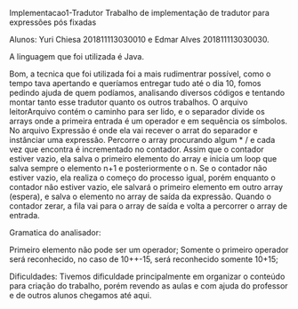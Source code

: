 Implementacao1-Tradutor
Trabalho de implementação de tradutor para expressões pós fixadas

Alunos: Yuri Chiesa 201811113030010 e Edmar Alves 201811113030030.

A linguagem que foi utilizada é Java.

Bom, a tecnica que foi utilizada foi a mais rudimentrar possível, como o tempo tava apertando e queríamos entregar tudo até o dia 10, fomos pedindo ajuda de quem podíamos, analisando diversos códigos e tentando montar tanto esse tradutor quanto os outros trabalhos. O arquivo leitorArquivo contém o caminho para ser lido, e o separador divide os arrays onde a primeira entrada é um operador e em sequência os símbolos. No arquivo Expressão é onde ela vai recever o arrat do separador e instânciar uma expressão. Percorre o array procurando algum * / e cada vez que encontra é incrementado no contador. Assim que o contador estiver vazio, ela salva o primeiro elemento do array e inicia um loop que salva sempre o elemento n+1 e posteriormente o n. Se o contador não estiver vazio, ela realiza o começo do processo igual, porém enquanto o contador não estiver vazio, ele salvará o primeiro elemento em outro array (espera), e salva o elemento no array de saída da expressão. Quando o contador zerar, a fila vai para o array de saída e volta a percorrer o array de entrada.

Gramatica do analisador:

Primeiro elemento não pode ser um operador; Somente o primeiro operador será reconhecido, no caso de 10++-15, será reconhecido somente 10+15;

Dificuldades: Tivemos dificuldade principalmente em organizar o conteúdo para criação do trabalho, porém revendo as aulas e com ajuda do professor e de outros alunos chegamos até aqui.

